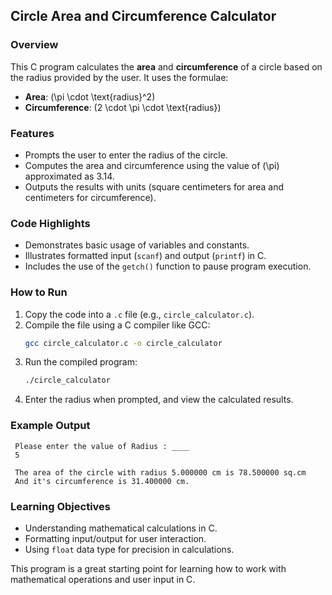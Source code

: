 ## Circle Area and Circumference Calculator  

### Overview  
This C program calculates the **area** and **circumference** of a circle based on the radius provided by the user. It uses the formulae:  
- **Area**: \(\pi \cdot \text{radius}^2\)  
- **Circumference**: \(2 \cdot \pi \cdot \text{radius}\)  

### Features  
- Prompts the user to enter the radius of the circle.  
- Computes the area and circumference using the value of \(\pi\) approximated as 3.14.  
- Outputs the results with units (square centimeters for area and centimeters for circumference).  

### Code Highlights  
- Demonstrates basic usage of variables and constants.  
- Illustrates formatted input (`scanf`) and output (`printf`) in C.  
- Includes the use of the `getch()` function to pause program execution.  

### How to Run  
1. Copy the code into a `.c` file (e.g., `circle_calculator.c`).  
2. Compile the file using a C compiler like GCC:  
   ```bash
   gcc circle_calculator.c -o circle_calculator
   ```  
3. Run the compiled program:  
   ```bash
   ./circle_calculator
   ```  
4. Enter the radius when prompted, and view the calculated results.  

### Example Output  
```
 Please enter the value of Radius : ____  
 5  
 
 The area of the circle with radius 5.000000 cm is 78.500000 sq.cm  
 And it's circumference is 31.400000 cm.  
```  

### Learning Objectives  
- Understanding mathematical calculations in C.  
- Formatting input/output for user interaction.  
- Using `float` data type for precision in calculations.  

This program is a great starting point for learning how to work with mathematical operations and user input in C.  

